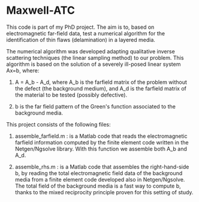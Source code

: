 # Maxwell-ATC

This code is part of my PhD project.
The aim is to, based on electromagnetic far-field data, test a numerical algorithm 
for the identification of thin flaws (delamination) in a layered media.

The numerical algorithm was developed adapting qualitative inverse scattering techniques (the linear sampling method) to our 
problem. This algorithm is based on the solution of a severely ill-posed linear system Ax=b, where:

1) A = A_b - A_d, where A_b is the farfield matrix of the problem without the defect (the background medium), and
A_d is the farfield matrix of the material to be tested (possibly defective).

2) b is the far field pattern of the Green's function associated to the background media.

This project consists of the following files:
1) assemble_farfield.m : is a Matlab code that reads the electromagnetic farfield information computed by the finite element 
code written in the Netgen/Ngsolve library. With this function we assemble both A_b and A_d.

2) assemble_rhs.m : is a Matlab code that assembles the right-hand-side b, by reading
the total electromagnetic field data of the background media from a 
finite element code developed also in Netgen/Ngsolve. The total field of the background media is a fast way to compute b, 
thanks to the mixed reciprocity principle proven for this setting of study.

